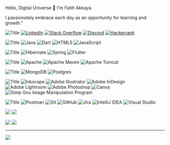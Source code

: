 Hello, Digital Universe 👋 I'm Fatih Akkaya.

I passionately embrace each day as an opportunity for learning and growth."


![Title](https://img.shields.io/badge/SOCIALS:-EFB036?style=for-the-badge)
[![LinkedIn](https://img.shields.io/badge/LinkedIn-3B6790.svg?style=for-the-badge&logo=linkedin&logoColor=white)](https://linkedin.com/in/fatihakkaya) 
[![Stack Overflow](https://img.shields.io/badge/-Stackoverflow-3B6790?style=for-the-badge&logo=stack-overflow&logoColor=white)](https://stackoverflow.com/users/21657253) 
[![Discord](https://img.shields.io/badge/Discord-3B6790.svg?style=for-the-badge&logo=discord&logoColor=white)](https://discord.com/channels/fatihakkaya#9789) 
[![Hackerrank](https://img.shields.io/badge/Hackerrank-3B6790.svg?style=for-the-badge&logo=hackerrank&logoColor=white)](https://www.hackerrank.com/akkaya064?hr_r=1) 


![Title](https://img.shields.io/badge/LANGUAGES:-EFB036.svg?style=for-the-badge)
![Java](https://img.shields.io/badge/java-E82561.svg?style=for-the-badge&logo=java&logoColor=white) 
![Dart](https://img.shields.io/badge/dart-E82561.svg?style=for-the-badge&logo=dart&logoColor=white) 
![HTML5](https://img.shields.io/badge/html5-E82561.svg?style=for-the-badge&logo=html5&logoColor=white) 
![JavaScript](https://img.shields.io/badge/javascript-E82561.svg?style=for-the-badge&logo=javascript&logoColor=white)


![Title](https://img.shields.io/badge/FRAMEWORKS_PLATFORMS_LIBRARIES:-EFB036.svg?style=for-the-badge) 
![Hibernate](https://img.shields.io/badge/Hibernate-3E7B27?style=for-the-badge&logo=Hibernate&logoColor=white) 
![Spring](https://img.shields.io/badge/spring-3E7B27.svg?style=for-the-badge&logo=spring&logoColor=white) 
![Flutter](https://img.shields.io/badge/Flutter-3E7B27.svg?style=for-the-badge&logo=Flutter&logoColor=white)


![Title](https://img.shields.io/badge/SERVERS:-EFB036.svg?style=for-the-badge)
![Apache](https://img.shields.io/badge/apache-69247C.svg?style=for-the-badge&logo=apache&logoColor=white) 
![Apache Maven](https://img.shields.io/badge/Apache%20Maven-69247C.svg?style=for-the-badge&logo=Apache%20Maven&logoColor=white) 
![Apache Tomcat](https://img.shields.io/badge/apache%20tomcat-69247C.svg?style=for-the-badge&logo=apache-tomcat&logoColor=white) 


![Title](https://img.shields.io/badge/DATABASES:-EFB036.svg?style=for-the-badge) 
![MongoDB](https://img.shields.io/badge/MongoDB-8174A0.svg?style=for-the-badge&logo=mongodb&logoColor=white) 
![Postgres](https://img.shields.io/badge/postgres-8174A0.svg?style=for-the-badge&logo=postgresql&logoColor=white)


![Title](https://img.shields.io/badge/DESIGN:-EFB036.svg?style=for-the-badge)
![Inkscape](https://img.shields.io/badge/Inkscape-C30E59?style=for-the-badge&logo=inkscape&logoColor=white)
![Adobe Illustrator](https://img.shields.io/badge/adobeillustrator-C30E59.svg?style=for-the-badge&logo=adobeillustrator&logoColor=white) 
![Adobe InDesign](https://img.shields.io/badge/Adobe%20InDesign-C30E59?style=for-the-badge&logo=adobeindesign&logoColor=white) 
![Adobe Lightroom](https://img.shields.io/badge/Adobe%20Lightroom-C30E59.svg?style=for-the-badge&logo=Adobe%20Lightroom&logoColor=white) 
![Adobe Photoshop](https://img.shields.io/badge/adobephotoshop-C30E59.svg?style=for-the-badge&logo=adobephotoshop&logoColor=white) 
![Canva](https://img.shields.io/badge/Canva-C30E59.svg?style=for-the-badge&logo=Canva&logoColor=white) 
![Gimp Gnu Image Manipulation Program](https://img.shields.io/badge/Gimp-C30E59?style=for-the-badge&logo=gimp&logoColor=white) 


![Title](https://img.shields.io/badge/OTHER:-EFB036.svg?style=for-the-badge)
![Postman](https://img.shields.io/badge/Postman-474E93.svg?style=for-the-badge&logo=postman&logoColor=white) 
![Git](https://img.shields.io/badge/git-474E93.svg?style=for-the-badge&logo=git&logoColor=white) 
![GitHub](https://img.shields.io/badge/github-474E93.svg?style=for-the-badge&logo=github&logoColor=white) 
![Jira](https://img.shields.io/badge/jira-474E93.svg?style=for-the-badge&logo=jira&logoColor=white) 
![IntelliJ IDEA](https://img.shields.io/badge/IntelliJIDEA-474E93.svg?style=for-the-badge&logo=intellij-idea&logoColor=white) 
![Visual Studio](https://img.shields.io/badge/Visual%20Studio-474E93.svg?style=for-the-badge&logo=visual-studio&logoColor=white) 

![](https://github-readme-stats.vercel.app/api?username=akkaya64&theme=slateorange&hide_border=true&include_all_commits=false&count_private=false&bg_color=1F509A)
![](https://github-readme-stats.vercel.app/api/top-langs/?username=akkaya64&theme=slateorange&hide_border=true&include_all_commits=false&count_private=false&layout=compact&bg_color=47663B)



![](https://quotes-github-readme.vercel.app/api?type=horizontal&theme=merko&backgroundColor=4B4376)
![](https://github-profile-trophy.vercel.app/?username=akkaya64&theme=gruvbox&no-frame=true&no-bg=true&margin-w=4)

---
[![](https://visitcount.itsvg.in/api?id=akkaya64&icon=0&color=0)](https://visitcount.itsvg.in)


